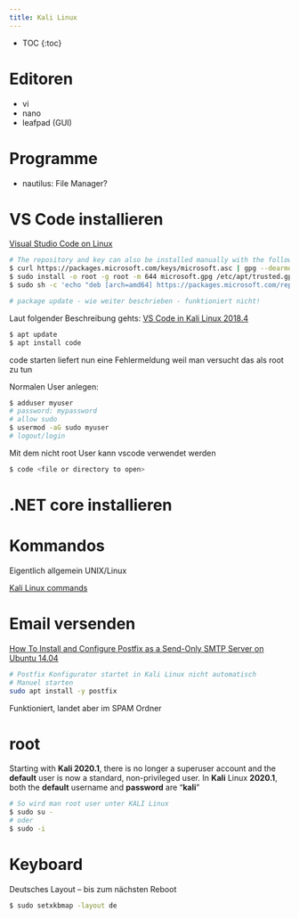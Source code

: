 ```yaml
---
title: Kali Linux
---
```


* TOC
{:toc}

# Editoren

- vi
- nano
- leafpad (GUI)

# Programme

- nautilus: File Manager?


# VS Code installieren

[Visual Studio Code on Linux](https://code.visualstudio.com/docs/setup/linux#_debian-and-ubuntu-based-distributions)

```bash
# The repository and key can also be installed manually with the following script:
$ curl https://packages.microsoft.com/keys/microsoft.asc | gpg --dearmor > microsoft.gpg
$ sudo install -o root -g root -m 644 microsoft.gpg /etc/apt/trusted.gpg.d/
$ sudo sh -c 'echo "deb [arch=amd64] https://packages.microsoft.com/repos/vscode stable main" > /etc/apt/sources.list.d/vscode.list'

# package update - wie weiter beschrieben - funktioniert nicht!
```

Laut folgender Beschreibung gehts:
[VS Code in Kali Linux 2018.4](https://medium.com/@calypsobronte/vs-code-in-kali-linux-2018-4-9e96e92d13ca)

```bash
$ apt update
$ apt install code
```

code starten liefert nun eine Fehlermeldung weil man versucht das als root zu tun

Normalen User anlegen:

```bash
$ adduser myuser
# password: mypassword
# allow sudo
$ usermod -aG sudo myuser
# logout/login
```

Mit dem nicht root User kann vscode verwendet werden

```bash
$ code <file or directory to open>
```



# .NET core installieren




# Kommandos

Eigentlich allgemein UNIX/Linux

[Kali Linux commands](https://techsomebite.wordpress.com/2015/10/21/kali-linux-commands/)



# Email versenden

[How To Install and Configure Postfix as a Send-Only SMTP Server on Ubuntu 14.04](https://www.digitalocean.com/community/tutorials/how-to-install-and-configure-postfix-as-a-send-only-smtp-server-on-ubuntu-14-04)

```bash
# Postfix Konfigurator startet in Kali Linux nicht automatisch
# Manuel starten
sudo apt install -y postfix
```

Funktioniert, landet aber im SPAM Ordner



# root

[](https://securityboulevard.com/2020/02/setting-up-the-root-account-on-kali-2020/)

Starting with **Kali 2020.1**, there is no longer a superuser account and the **default** user is now a standard, non-privileged user. In **Kali** Linux **2020.1**, both the **default** username and **password** are “**kali**”

```bash
# So wird man root user unter KALI Linux
$ sudo su -
# oder
$ sudo -i
```



# Keyboard

Deutsches Layout – bis zum nächsten Reboot

```bash
$ sudo setxkbmap -layout de
```

